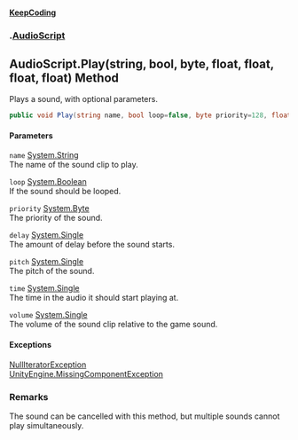 #### [KeepCoding](index.md 'index')
### [](.md '').[AudioScript](AudioScript.md 'AudioScript')
## AudioScript.Play(string, bool, byte, float, float, float, float) Method
Plays a sound, with optional parameters.  
```csharp
public void Play(string name, bool loop=false, byte priority=128, float delay=0f, float pitch=1f, float time=0f, float volume=1f);
```
#### Parameters
<a name='global__AudioScript_Play(string_bool_byte_float_float_float_float)_name'></a>
`name` [System.String](https://docs.microsoft.com/en-us/dotnet/api/System.String 'System.String')  
The name of the sound clip to play.
  
<a name='global__AudioScript_Play(string_bool_byte_float_float_float_float)_loop'></a>
`loop` [System.Boolean](https://docs.microsoft.com/en-us/dotnet/api/System.Boolean 'System.Boolean')  
If the sound should be looped.
  
<a name='global__AudioScript_Play(string_bool_byte_float_float_float_float)_priority'></a>
`priority` [System.Byte](https://docs.microsoft.com/en-us/dotnet/api/System.Byte 'System.Byte')  
The priority of the sound.
  
<a name='global__AudioScript_Play(string_bool_byte_float_float_float_float)_delay'></a>
`delay` [System.Single](https://docs.microsoft.com/en-us/dotnet/api/System.Single 'System.Single')  
The amount of delay before the sound starts.
  
<a name='global__AudioScript_Play(string_bool_byte_float_float_float_float)_pitch'></a>
`pitch` [System.Single](https://docs.microsoft.com/en-us/dotnet/api/System.Single 'System.Single')  
The pitch of the sound.
  
<a name='global__AudioScript_Play(string_bool_byte_float_float_float_float)_time'></a>
`time` [System.Single](https://docs.microsoft.com/en-us/dotnet/api/System.Single 'System.Single')  
The time in the audio it should start playing at.
  
<a name='global__AudioScript_Play(string_bool_byte_float_float_float_float)_volume'></a>
`volume` [System.Single](https://docs.microsoft.com/en-us/dotnet/api/System.Single 'System.Single')  
The volume of the sound clip relative to the game sound.
  
#### Exceptions
[NullIteratorException](NullIteratorException.md 'KeepCoding.Internal.NullIteratorException')  
[UnityEngine.MissingComponentException](https://docs.microsoft.com/en-us/dotnet/api/UnityEngine.MissingComponentException 'UnityEngine.MissingComponentException')  
### Remarks
The sound can be cancelled with this method, but multiple sounds cannot play simultaneously.  
